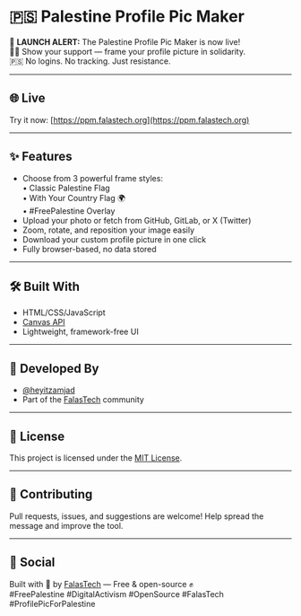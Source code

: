 # 🇵🇸 Palestine Profile Pic Maker

🚨 **LAUNCH ALERT:** The Palestine Profile Pic Maker is now live!  
✊🏽 Show your support — frame your profile picture in solidarity.  
🇵🇸 No logins. No tracking. Just resistance.

---

## 🌐 Live

Try it now: [https://ppm.falastech.org](https://ppm.falastech.org)

---

## ✨ Features

- Choose from 3 powerful frame styles:  
  • Classic Palestine Flag  
  • With Your Country Flag 🌍  
  • #FreePalestine Overlay  
- Upload your photo or fetch from GitHub, GitLab, or X (Twitter)  
- Zoom, rotate, and reposition your image easily  
- Download your custom profile picture in one click  
- Fully browser-based, no data stored

---

## 🛠️ Built With

- HTML/CSS/JavaScript  
- [Canvas API](https://developer.mozilla.org/en-US/docs/Web/API/Canvas_API)  
- Lightweight, framework-free UI  

---

## 👤 Developed By

- [@heyitzamjad](https://github.com/heyitzamjad)  
- Part of the [FalasTech](https://falastech.org/) community  

---

## 📄 License

This project is licensed under the [MIT License](LICENSE).

---

## 🙌 Contributing

Pull requests, issues, and suggestions are welcome! Help spread the message and improve the tool.

---

## 📢 Social

Built with 💚 by [FalasTech](https://github.com/FalasTech) — Free & open-source ✊  
#FreePalestine #DigitalActivism #OpenSource #FalasTech #ProfilePicForPalestine
